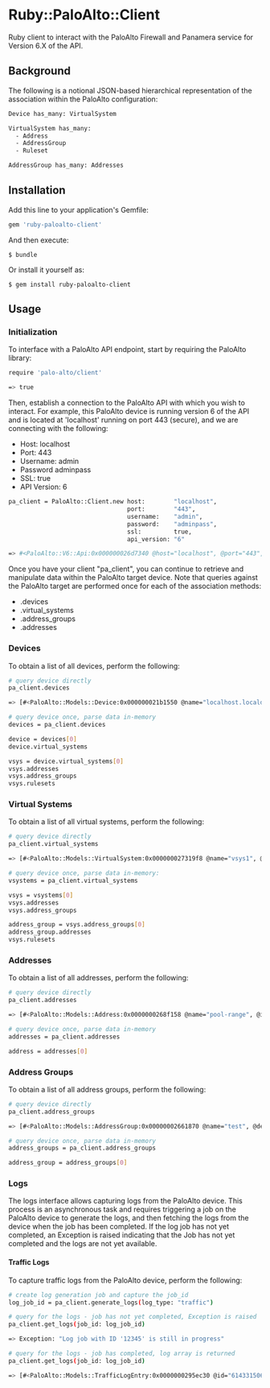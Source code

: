 # Ruby::PaloAlto::Client

Ruby client to interact with the PaloAlto Firewall and Panamera service
for Version 6.X of the API.

## Background

The following is a notional JSON-based hierarchical representation of the association within the PaloAlto configuration:

```bash
Device has_many: VirtualSystem

VirtualSystem has_many:
  - Address
  - AddressGroup
  - Ruleset

AddressGroup has_many: Addresses
```

## Installation

Add this line to your application's Gemfile:

```ruby
gem 'ruby-paloalto-client'
```

And then execute:

    $ bundle

Or install it yourself as:

    $ gem install ruby-paloalto-client

## Usage

### Initialization

To interface with a PaloAlto API endpoint, start by requiring the PaloAlto library:

```bash
require 'palo-alto/client'

=> true
```

Then, establish a connection to the PaloAlto API with which you wish to interact. For example, this
PaloAlto device is running version 6 of the API and is located at 'localhost' running on port 443 (secure), and we are connecting with the following:

- Host:        localhost
- Port:        443
- Username:    admin
- Password     adminpass
- SSL:         true
- API Version: 6

```bash
pa_client = PaloAlto::Client.new host:        "localhost",
                                 port:        "443",
                                 username:    "admin",
                                 password:    "adminpass",
                                 ssl:         true,
                                 api_version: "6"

=> #<PaloAlto::V6::Api:0x000000026d7340 @host="localhost", @port="443", @ssl=true, @username="admin", @password="adminpass", @auth_key="LUFRPT0va1dzTWZCWjhReWkx354gsUJ0T1VyeFBVRlE9cVpGWUEzNmFmeWtTQU1GcmNHVE0zeHdWRHJKUlhJYXBUMWlXdFBLVnhqND0=">
```

Once you have your client "pa_client", you can continue to retrieve and manipulate data within the PaloAlto target device.
Note that queries against the PaloAlto target are performed once for each of the association methods:

- .devices
- .virtual_systems
- .address_groups
- .addresses

### Devices

To obtain a list of all devices, perform the following:

```bash
# query device directly
pa_client.devices

=> [#<PaloAlto::Models::Device:0x000000021b1550 @name="localhost.localdomain", @ip="127.0.0.1", @virtual_systems=[#<PaloAlto::Models::VirtualSystem:0x000000021b0b00 @name="vsys1", @addresses=[], @address_groups=[], @rulebases=[]>]>]

# query device once, parse data in-memory
devices = pa_client.devices

device = devices[0]
device.virtual_systems

vsys = device.virtual_systems[0]
vsys.addresses
vsys.address_groups
vsys.rulesets
```

### Virtual Systems

To obtain a list of all virtual systems, perform the following:

```bash
# query device directly
pa_client.virtual_systems

=> [#<PaloAlto::Models::VirtualSystem:0x000000027319f8 @name="vsys1", @addresses=[#<PaloAlto::Models::Address:0x0000000272bc60 @name="pool-range", @ip="192.168.80.0/24">, #<PaloAlto::Models::Address:0x0000000272b260 @name="some-ip", @ip="2.2.2.2">], @address_groups=[#<PaloAlto::Models::AddressGroup:0x0000000272a3b0 @name="test", @description="Testing using API", @addresses=[#<PaloAlto::Models::Address:0x00000002729c08 @name="some-ip", @ip="2.2.2.2">]>], @rulebases=[#<PaloAlto::Models::Rulebase:0x00000002729208 @name="DNS">, #<PaloAlto::Models::Rulebase:0x00000002728a88 @name="Allow same network">, #<PaloAlto::Models::Rulebase:0x00000002722138 @name="Deny All">]>]

# query device once, parse data in-memory:
vsystems = pa_client.virtual_systems

vsys = vsystems[0]
vsys.addresses
vsys.address_groups

address_group = vsys.address_groups[0]
address_group.addresses
vsys.rulesets
```

### Addresses

To obtain a list of all addresses, perform the following:

```bash
# query device directly
pa_client.addresses

=> [#<PaloAlto::Models::Address:0x0000000268f158 @name="pool-range", @ip="192.168.80.0/24">, #<PaloAlto::Models::Address:0x0000000268e528 @name="some-ip", @ip="2.2.2.2">]

# query device once, parse data in-memory
addresses = pa_client.addresses

address = addresses[0]
```

### Address Groups

To obtain a list of all address groups, perform the following:

```bash
# query device directly
pa_client.address_groups

=> [#<PaloAlto::Models::AddressGroup:0x00000002661870 @name="test", @description="Testing using API", @addresses=[#<PaloAlto::Models::Address:0x00000002660f88 @name="", @ip="2.2.2.2">]>]

# query device once, parse data in-memory
address_groups = pa_client.address_groups

address_group = address_groups[0]
```

### Logs

The logs interface allows capturing logs from the PaloAlto device. This process is an asynchronous task and requires
triggering a job on the PaloAlto device to generate the logs, and then fetching the logs from the device when the
job has been completed. If the log job has not yet completed, an Exception is raised indicating that the Job
has not yet completed and the logs are not yet available.

#### Traffic Logs

To capture traffic logs from the PaloAlto device, perform the following:

```bash
# create log generation job and capture the job_id
log_job_id = pa_client.generate_logs(log_type: "traffic")

# query for the logs - job has not yet completed, Exception is raised
pa_client.get_logs(job_id: log_job_id)

=> Exception: "Log job with ID '12345' is still in progress"

# query for the logs - job has completed, log array is returned
pa_client.get_logs(job_id: log_job_id)

=> [#<PaloAlto::Models::TrafficLogEntry:0x0000000295ec30 @id="6143315061768195499", @serial="001606017466", @seqno="3936876", @type="TRAFFIC", @domain="1", @receive_time="2015/04/30 08:44:51", @actionflags="0x0", @subtype="end", @config_ver="1", @time_generated="2015/04/30 08:44:51", @src="192.168.5.156", @dst="192.168.4.3", @rule="allow global-protect-ssl", @srcloc="CN", @dstloc="US", @app="insufficient-data", @vsys="vsys1", @from="outside", @to="outside", @inbound_if="ethernet1/3", @outbound_if="ethernet1/3", @time_received="2015/04/30 08:44:51", @sessionid="3396", @repeatcnt="1", @sport="60000", @dport="5632", @natsport="0", @natdport="0", @flags="0", @flag_pcap="no", @flag_flagged="no", @flag_proxy="no", @flag_url_denied="no", @flag_nat="no", @captive_portal="no", @exported="no", @transaction="no", @pbf_c2s="no", @pbf_s2c="no", @temporary_match="no", @sym_return="no", @decrypt_mirror="no", @proto="udp", @action="allow", @cpadding="0", @bytes="60", @bytes_sent="60", @bytes_received="0", @packets="1", @start="2015/04/30 08:43:51", @elapsed="0", @category="any", @padding="0", @pkts_sent="1", @pkts_received="0">]
```

